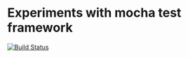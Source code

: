 # Experiments with mocha test framework

[![Build Status](https://travis-ci.org/js-lessons/mocha-experiments.svg?branch=master)](https://travis-ci.org/js-lessons/mocha-experiments)
